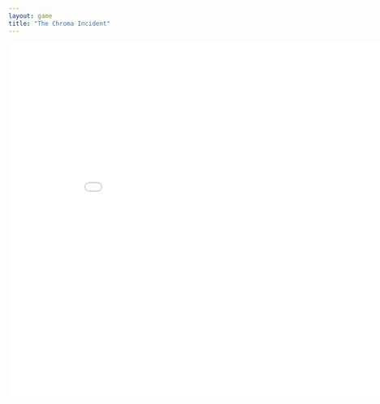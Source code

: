 ```yaml
---
layout: game
title: "The Chroma Incident"
---
```

<embed src="src/" width="900" height="700" allowfullscreen>
